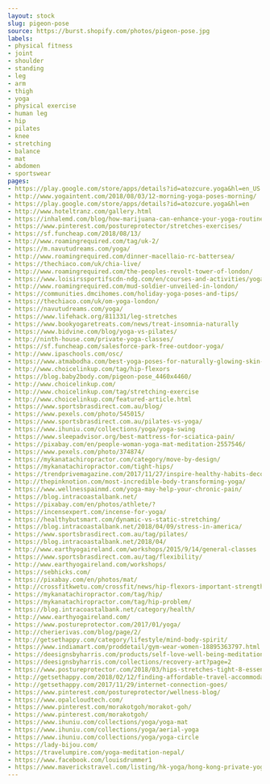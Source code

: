 ```yaml
---
layout: stock
slug: pigeon-pose
source: https://burst.shopify.com/photos/pigeon-pose.jpg
labels:
- physical fitness
- joint
- shoulder
- standing
- leg
- arm
- thigh
- yoga
- physical exercise
- human leg
- hip
- pilates
- knee
- stretching
- balance
- mat
- abdomen
- sportswear
pages:
- https://play.google.com/store/apps/details?id=atozcure.yoga&hl=en_US
- http://www.yogaintent.com/2018/08/03/12-morning-yoga-poses-morning/
- https://play.google.com/store/apps/details?id=atozcure.yoga&hl=en
- http://www.hoteltranz.com/gallery.html
- https://inhalemd.com/blog/how-marijuana-can-enhance-your-yoga-routine/
- https://www.pinterest.com/postureprotector/stretches-exercises/
- https://sf.funcheap.com/2018/08/13/
- http://www.roamingrequired.com/tag/uk-2/
- https://m.navutudreams.com/yoga/
- http://www.roamingrequired.com/dinner-macellaio-rc-battersea/
- https://thechiaco.com/uk/chia-live/
- http://www.roamingrequired.com/the-peoples-revolt-tower-of-london/
- https://www.loisirssportifscdn-ndg.com/en/courses-and-activities/yoga/attachment/yoga-2557546_960_720-2/
- http://www.roamingrequired.com/mud-soldier-unveiled-in-london/
- https://communities.dmcihomes.com/holiday-yoga-poses-and-tips/
- https://thechiaco.com/uk/om-yoga-london/
- https://navutudreams.com/yoga/
- https://www.lifehack.org/811331/leg-stretches
- https://www.bookyogaretreats.com/news/treat-insomnia-naturally
- https://www.bidvine.com/blog/yoga-vs-pilates/
- http://ninth-house.com/private-yoga-classes/
- https://sf.funcheap.com/salesforce-park-free-outdoor-yoga/
- http://www.ipaschools.com/osc/
- https://www.atmabodha.com/best-yoga-poses-for-naturally-glowing-skin-and-face
- http://www.choicelinkup.com/tag/hip-flexors
- https://blog.baby2body.com/pigeon-pose_4460x4460/
- http://www.choicelinkup.com/
- http://www.choicelinkup.com/tag/stretching-exercise
- http://www.choicelinkup.com/featured-article.html
- https://www.sportsbrasdirect.com.au/blog/
- https://www.pexels.com/photo/545015/
- https://www.sportsbrasdirect.com.au/pilates-vs-yoga/
- https://www.ihuniu.com/collections/yoga/yoga-swing
- https://www.sleepadvisor.org/best-mattress-for-sciatica-pain/
- https://pixabay.com/en/people-woman-yoga-mat-meditation-2557546/
- https://www.pexels.com/photo/374874/
- https://mykanatachiropractor.com/category/move-by-design/
- https://mykanatachiropractor.com/tight-hips/
- https://trendprivemagazine.com/2017/11/27/inspire-healthy-habits-decorating-home/
- http://thepinknotion.com/most-incredible-body-transforming-yoga/
- https://www.wellnesspainmd.com/yoga-may-help-your-chronic-pain/
- https://blog.intracoastalbank.net/
- https://pixabay.com/en/photos/athlete/?
- https://incensexpert.com/incense-for-yoga/
- https://healthybutsmart.com/dynamic-vs-static-stretching/
- https://blog.intracoastalbank.net/2018/04/09/stress-in-america/
- https://www.sportsbrasdirect.com.au/tag/pilates/
- https://blog.intracoastalbank.net/2018/04/
- http://www.earthyogaireland.com/workshops/2015/9/14/general-classes
- https://www.sportsbrasdirect.com.au/tag/flexibility/
- http://www.earthyogaireland.com/workshops/
- https://sebhicks.com/
- https://pixabay.com/en/photos/mat/
- http://crossfitkwetu.com/crossfit/news/hip-flexors-important-strengthen
- https://mykanatachiropractor.com/tag/hip/
- https://mykanatachiropractor.com/tag/hip-problem/
- https://blog.intracoastalbank.net/category/health/
- http://www.earthyogaireland.com/
- https://www.postureprotector.com/2017/01/yoga/
- http://cherierivas.com/blog/page/2/
- http://getsethappy.com/category/lifestyle/mind-body-spirit/
- https://www.indiamart.com/proddetail/gym-wear-women-18895363797.html
- https://deesignsbyharris.com/products/self-love-well-being-meditation-yoga-inspirational-quotes-stained-glass-mosaic-feel-good-motivational-affirmations-art-with-a-message-6
- https://deesignsbyharris.com/collections/recovery-art?page=2
- https://www.postureprotector.com/2018/03/hips-stretches-tight-8-essential/
- http://getsethappy.com/2018/02/12/finding-affordable-travel-accommodation/
- http://getsethappy.com/2017/11/29/internet-connection-goes/
- https://www.pinterest.com/postureprotector/wellness-blog/
- https://www.opalcloudtech.com/
- https://www.pinterest.com/morakotgoh/morakot-goh/
- https://www.pinterest.com/morakotgoh/
- https://www.ihuniu.com/collections/yoga/yoga-mat
- https://www.ihuniu.com/collections/yoga/aerial-yoga
- https://www.ihuniu.com/collections/yoga/yoga-circle
- https://lady-bijou.com/
- https://travelumpire.com/yoga-meditation-nepal/
- https://www.facebook.com/louisdrummer1
- https://www.maverickstravel.com/listing/hk-yoga/hong-kong-private-yoga-06/
---
```

